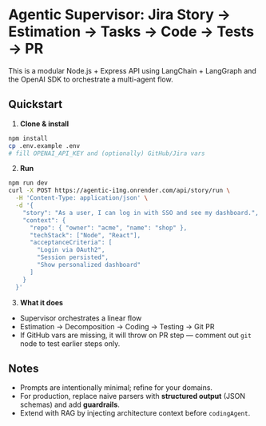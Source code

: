 # Agentic Supervisor: Jira Story → Estimation → Tasks → Code → Tests → PR

This is a modular Node.js + Express API using LangChain + LangGraph and the OpenAI SDK to orchestrate a multi-agent flow.

## Quickstart

1. **Clone & install**
```bash
npm install
cp .env.example .env
# fill OPENAI_API_KEY and (optionally) GitHub/Jira vars
```

2. **Run**
```bash
npm run dev
curl -X POST https://agentic-i1ng.onrender.com/api/story/run \
  -H 'Content-Type: application/json' \
  -d '{
    "story": "As a user, I can log in with SSO and see my dashboard.",
    "context": {
      "repo": { "owner": "acme", "name": "shop" },
      "techStack": ["Node", "React"],
      "acceptanceCriteria": [
        "Login via OAuth2",
        "Session persisted",
        "Show personalized dashboard"
      ]
    }
  }'
```

3. **What it does**
- Supervisor orchestrates a linear flow
- Estimation → Decomposition → Coding → Testing → Git PR
- If GitHub vars are missing, it will throw on PR step — comment out `git` node to test earlier steps only.

## Notes
- Prompts are intentionally minimal; refine for your domains.
- For production, replace naive parsers with **structured output** (JSON schemas) and add **guardrails**.
- Extend with RAG by injecting architecture context before `codingAgent`.
